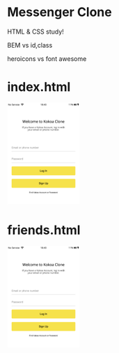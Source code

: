 # Messenger Clone

HTML & CSS study!

BEM vs id,class

heroicons vs font awesome

<div>
    <h1>index.html</h1>
    <img src="result.img/index.png" width="33%" />
    <h1>friends.html</h1>
    <img src="result.img/index.png" width="33%" />
</div>

